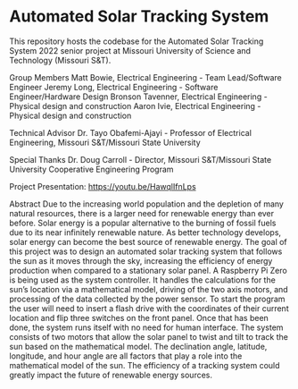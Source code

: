 # Automated Solar Tracking System
This repository hosts the codebase for the Automated Solar Tracking System 2022 senior project at Missouri University of Science and Technology (Missouri S&T).


Group Members
Matt Bowie, Electrical Engineering - Team Lead/Software Engineer
Jeremy Long, Electrical Engineering - Software Engineer/Hardware Design
Bronson Tavenner, Electrical Engineering - Physical design and construction
Aaron Ivie, Electrical Engineering - Physical design and construction

Technical Advisor
Dr. Tayo Obafemi-Ajayi - Professor of Electrical Engineering, Missouri S&T/Missouri State University

Special Thanks
Dr. Doug Carroll - Director, Missouri S&T/Missouri State University Cooperative Engineering Program

Project Presentation: https://youtu.be/HawqlIfnLps

Abstract
Due to the increasing world population and the depletion of many natural resources, there is a larger need for renewable energy than ever before. Solar energy is a popular alternative to the burning of fossil fuels due to its near infinitely renewable nature. As better technology develops, solar energy can become the best source of renewable energy. The goal of this project was to design an automated solar tracking system that follows the sun as it moves through the sky, increasing the efficiency of energy production when compared to a stationary solar panel. A Raspberry Pi Zero is being used as the system controller. It handles the calculations for the sun’s location via a mathematical model, driving of the two axis motors, and processing of the data collected by the power sensor. To start the program the user will need to insert a flash drive with the coordinates of their current location and flip three switches on the front panel. Once that has been done, the system runs itself with no need for human interface. The system consists of two motors that allow the solar panel to twist and tilt to track the sun based on the mathematical model. The declination angle, latitude, longitude, and hour angle are all factors that play a role into the mathematical model of the sun. The efficiency of a tracking system could greatly impact the future of renewable energy sources.
